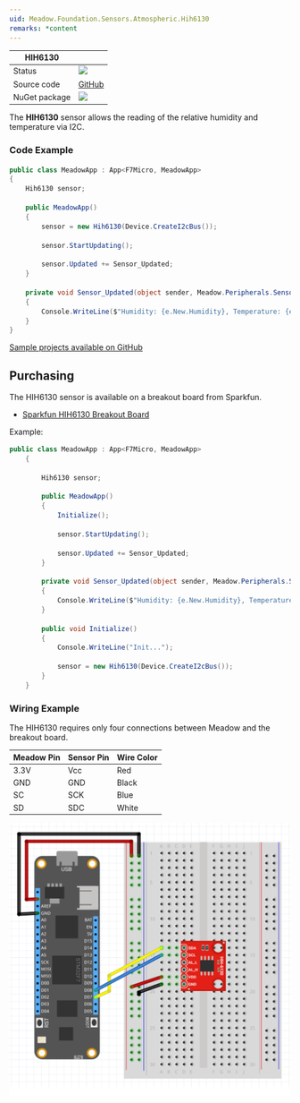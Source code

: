 ```yaml
---
uid: Meadow.Foundation.Sensors.Atmospheric.Hih6130
remarks: *content
---
```


| HIH6130       |             |
|---------------|-------------|
| Status        | <img src="https://img.shields.io/badge/Working-brightgreen" style="width: auto; height: -webkit-fill-available;" /> |
| Source code   | [GitHub](https://github.com/WildernessLabs/Meadow.Foundation/tree/master/Source/Meadow.Foundation.Peripherals/Sensors.Atmospheric.Hih6130) |
| NuGet package | <a href="https://www.nuget.org/packages/Meadow.Foundation.Sensors.Atmospheric.Hih6130/" target="_blank"><img src="https://img.shields.io/nuget/v/Meadow.Foundation.Sensors.Atmospheric.Hih6130.svg?label=Meadow.Foundation.Sensors.Atmospheric.Hih6130" style="width: auto; height: -webkit-fill-available;" /></a> |

The **HIH6130** sensor allows the reading of the relative humidity and temperature via I2C.

### Code Example

```csharp
public class MeadowApp : App<F7Micro, MeadowApp>
{
    Hih6130 sensor;

    public MeadowApp()
    {
        sensor = new Hih6130(Device.CreateI2cBus());

        sensor.StartUpdating();

        sensor.Updated += Sensor_Updated;
    }

    private void Sensor_Updated(object sender, Meadow.Peripherals.Sensors.Atmospheric.AtmosphericConditionChangeResult e)
    {
        Console.WriteLine($"Humidity: {e.New.Humidity}, Temperature: {e.New.Temperature}");
    }
}

```

[Sample projects available on GitHub](https://github.com/WildernessLabs/Meadow.Foundation/tree/master/Source/Meadow.Foundation.Peripherals/Sensors.Atmospheric.Hih6130/Samples/) 

## Purchasing

The HIH6130 sensor is available on a breakout board from Sparkfun.

* [Sparkfun HIH6130 Breakout Board](https://www.sparkfun.com/products/11295)

Example:

```csharp
public class MeadowApp : App<F7Micro, MeadowApp>
    {

        Hih6130 sensor;

        public MeadowApp()
        {
            Initialize();

            sensor.StartUpdating();

            sensor.Updated += Sensor_Updated;
        }

        private void Sensor_Updated(object sender, Meadow.Peripherals.Sensors.Atmospheric.AtmosphericConditionChangeResult e)
        {
            Console.WriteLine($"Humidity: {e.New.Humidity}, Temperature: {e.New.Temperature}");
        }

        public void Initialize()
        {
            Console.WriteLine("Init...");

            sensor = new Hih6130(Device.CreateI2cBus());
        }
    }
```

### Wiring Example

The HIH6130 requires only four connections between Meadow and the breakout board.

| Meadow Pin   | Sensor Pin     | Wire Color |
|--------------|----------------|------------|
| 3.3V         | Vcc            | Red        |
| GND          | GND            | Black      |
| SC           | SCK            | Blue       |
| SD           | SDC            | White      |

![](../../API_Assets/Meadow.Foundation.Sensors.Atmospheric.HIH6130/HIH6130.svg)